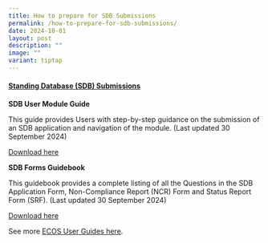```yaml
---
title: How to prepare for SDB Submissions
permalink: /how-to-prepare-for-sdb-submissions/
date: 2024-10-01
layout: post
description: ""
image: ""
variant: tiptap
---
```

<h4><strong><u>Standing Database (SDB) Submissions</u></strong></h4>
<p><strong>SDB User Module Guide</strong>
</p>
<p>This guide provides Users with step-by-step guidance on the submission
of an SDB application and navigation of the module. (Last updated 30 September
2024)</p>
<p><a href="/files/User Guides/SDB/SDB_Module_User_Guide___NHG_Only__Custodian_DTM.pdf" rel="noopener noreferrer nofollow" target="_blank">Download here</a>
</p>
<p><strong>SDB Forms Guidebook</strong>
</p>
<p>This guidebook provides a complete listing of all the Questions in the
SDB Application Form, Non-Compliance Report (NCR) Form and Status Report
Form (SRF). (Last updated 30 September 2024)</p>
<p><a href="/files/User Guides/SDB/SDB_Guidebook____Forms.pdf" rel="noopener noreferrer nofollow" target="_blank">Download here</a>
</p>
<p></p>
<p>See more <a href="https://ecossupport.gri.nhg.com.sg/userguides/" rel="noopener nofollow" target="_blank">ECOS User Guides here</a>.</p>
<p></p>